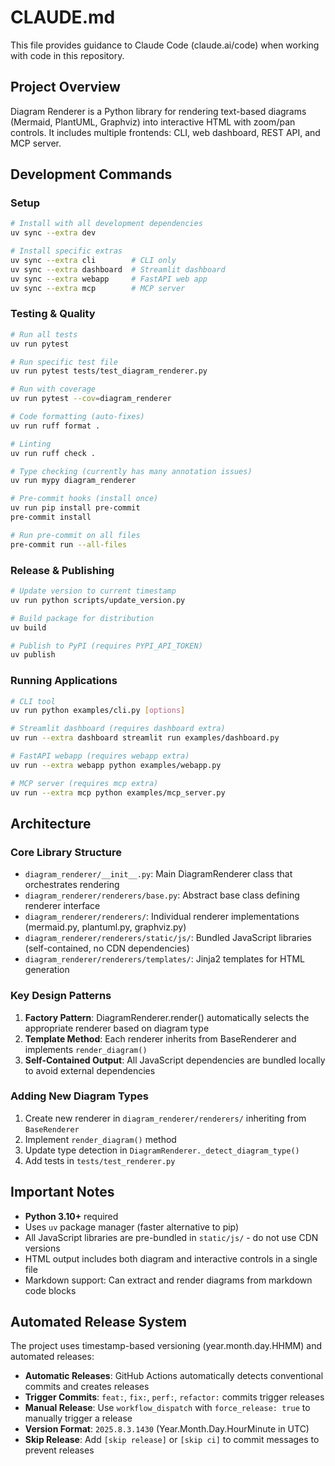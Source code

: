 # CLAUDE.md

This file provides guidance to Claude Code (claude.ai/code) when working with code in this repository.

## Project Overview

Diagram Renderer is a Python library for rendering text-based diagrams (Mermaid, PlantUML, Graphviz) into interactive HTML with zoom/pan controls. It includes multiple frontends: CLI, web dashboard, REST API, and MCP server.

## Development Commands

### Setup
```bash
# Install with all development dependencies
uv sync --extra dev

# Install specific extras
uv sync --extra cli        # CLI only
uv sync --extra dashboard  # Streamlit dashboard
uv sync --extra webapp     # FastAPI web app
uv sync --extra mcp        # MCP server
```

### Testing & Quality
```bash
# Run all tests
uv run pytest

# Run specific test file
uv run pytest tests/test_diagram_renderer.py

# Run with coverage
uv run pytest --cov=diagram_renderer

# Code formatting (auto-fixes)
uv run ruff format .

# Linting
uv run ruff check .

# Type checking (currently has many annotation issues)
uv run mypy diagram_renderer

# Pre-commit hooks (install once)
uv run pip install pre-commit
pre-commit install

# Run pre-commit on all files
pre-commit run --all-files
```

### Release & Publishing
```bash
# Update version to current timestamp
uv run python scripts/update_version.py

# Build package for distribution
uv build

# Publish to PyPI (requires PYPI_API_TOKEN)
uv publish
```

### Running Applications
```bash
# CLI tool
uv run python examples/cli.py [options]

# Streamlit dashboard (requires dashboard extra)
uv run --extra dashboard streamlit run examples/dashboard.py

# FastAPI webapp (requires webapp extra)
uv run --extra webapp python examples/webapp.py

# MCP server (requires mcp extra)
uv run --extra mcp python examples/mcp_server.py
```

## Architecture

### Core Library Structure
- `diagram_renderer/__init__.py`: Main DiagramRenderer class that orchestrates rendering
- `diagram_renderer/renderers/base.py`: Abstract base class defining renderer interface
- `diagram_renderer/renderers/`: Individual renderer implementations (mermaid.py, plantuml.py, graphviz.py)
- `diagram_renderer/renderers/static/js/`: Bundled JavaScript libraries (self-contained, no CDN dependencies)
- `diagram_renderer/renderers/templates/`: Jinja2 templates for HTML generation

### Key Design Patterns
1. **Factory Pattern**: DiagramRenderer.render() automatically selects the appropriate renderer based on diagram type
2. **Template Method**: Each renderer inherits from BaseRenderer and implements `render_diagram()`
3. **Self-Contained Output**: All JavaScript dependencies are bundled locally to avoid external dependencies

### Adding New Diagram Types
1. Create new renderer in `diagram_renderer/renderers/` inheriting from `BaseRenderer`
2. Implement `render_diagram()` method
3. Update type detection in `DiagramRenderer._detect_diagram_type()`
4. Add tests in `tests/test_renderer.py`

## Important Notes

- **Python 3.10+** required
- Uses `uv` package manager (faster alternative to pip)
- All JavaScript libraries are pre-bundled in `static/js/` - do not use CDN versions
- HTML output includes both diagram and interactive controls in a single file
- Markdown support: Can extract and render diagrams from markdown code blocks

## Automated Release System

The project uses timestamp-based versioning (year.month.day.HHMM) and automated releases:

- **Automatic Releases**: GitHub Actions automatically detects conventional commits and creates releases
- **Trigger Commits**: `feat:`, `fix:`, `perf:`, `refactor:` commits trigger releases
- **Manual Release**: Use `workflow_dispatch` with `force_release: true` to manually trigger a release
- **Version Format**: `2025.8.3.1430` (Year.Month.Day.HourMinute in UTC)
- **Skip Release**: Add `[skip release]` or `[skip ci]` to commit messages to prevent releases
